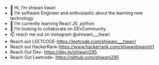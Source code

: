 - 👋 Hi, I’m shiwan tiwari 
- 👀 I’m software Engineer and enthusiastic about the learning new technology 
- 🌱 I’m currently learning React JS ,python
- 💞️ I’m looking to collaborate on DEvCommunity
- 📫  reach me out on instagram @shiwani___tiwari 
- Reach out LEETCODE-https://leetcode.com/shiwani___tiwari/
- Reach out HackerRank-https://www.hackerrank.com/shiwanitiwarish1
- Reach Out Dev- https://dev.to/shiwani295
- Reach Out Leetcode- https://github.com/shiwani295

<!---
shiwani295/shiwani295 is a ✨ special ✨ repository because its `README.md` (this file) appears on your GitHub profile.
You can click the Preview link to take a look at your changes.
--->
